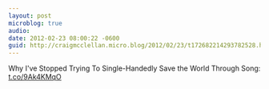 ```yaml
---
layout: post
microblog: true
audio: 
date: 2012-02-23 08:00:22 -0600
guid: http://craigmcclellan.micro.blog/2012/02/23/t172682214293782528.html
---
```

Why I've Stopped Trying To Single-Handedly Save the World Through Song: [t.co/9Ak4KMqO](http://t.co/9Ak4KMqO)
